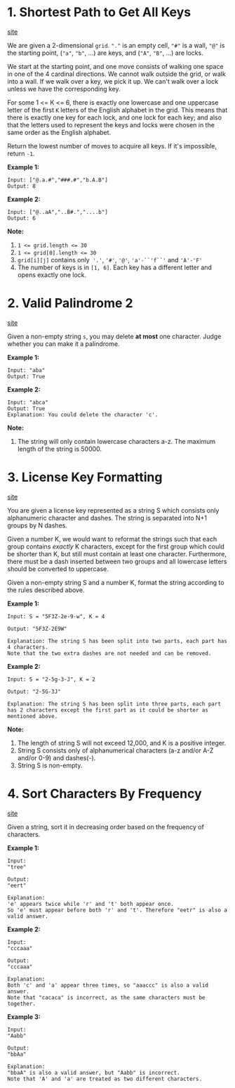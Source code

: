 #  1. Shortest Path to Get All Keys

[site](https://leetcode.com/problems/shortest-path-to-get-all-keys/)

We are given a 2-dimensional `grid`. `"."` is an empty cell, `"#"` is a wall, `"@"` is the starting point, (`"a"`, `"b"`, ...) are keys, and (`"A"`, `"B"`, ...) are locks.

We start at the starting point, and one move consists of walking one space in one of the 4 cardinal directions. We cannot walk outside the grid, or walk into a wall. If we walk over a key, we pick it up. We can't walk over a lock unless we have the corresponding key.

For some 1 <= K <= 6, there is exactly one lowercase and one uppercase letter of the first `K` letters of the English alphabet in the grid. This means that there is exactly one key for each lock, and one lock for each key; and also that the letters used to represent the keys and locks were chosen in the same order as the English alphabet.

Return the lowest number of moves to acquire all keys. If it's impossible, return `-1`.

 

**Example 1:**

```
Input: ["@.a.#","###.#","b.A.B"]
Output: 8
```

**Example 2:**

```
Input: ["@..aA","..B#.","....b"]
Output: 6
```

 

**Note:**

1. `1 <= grid.length <= 30`
2. `1 <= grid[0].length <= 30`
3. `grid[i][j]` contains only` '.'`, `'#'`, `'@'`, `'a'-``'f``'` and `'A'-'F'`
4. The number of keys is in `[1, 6]`. Each key has a different letter and opens exactly one lock.



# 2. Valid Palindrome 2

[site](https://leetcode.com/problems/valid-palindrome-ii/)

Given a non-empty string `s`, you may delete **at most** one character. Judge whether you can make it a palindrome.

**Example 1:**

```
Input: "aba"
Output: True
```



**Example 2:**

```
Input: "abca"
Output: True
Explanation: You could delete the character 'c'.
```



**Note:**

1. The string will only contain lowercase characters a-z. The maximum length of the string is 50000.





# 3. License Key Formatting

[site](https://leetcode.com/problems/license-key-formatting/)

You are given a license key represented as a string S which consists only alphanumeric character and dashes. The string is separated into N+1 groups by N dashes.

Given a number K, we would want to reformat the strings such that each group contains *exactly* K characters, except for the first group which could be shorter than K, but still must contain at least one character. Furthermore, there must be a dash inserted between two groups and all lowercase letters should be converted to uppercase.

Given a non-empty string S and a number K, format the string according to the rules described above.

**Example 1:**

```
Input: S = "5F3Z-2e-9-w", K = 4

Output: "5F3Z-2E9W"

Explanation: The string S has been split into two parts, each part has 4 characters.
Note that the two extra dashes are not needed and can be removed.
```



**Example 2:**

```
Input: S = "2-5g-3-J", K = 2

Output: "2-5G-3J"

Explanation: The string S has been split into three parts, each part has 2 characters except the first part as it could be shorter as mentioned above.
```



**Note:**

1. The length of string S will not exceed 12,000, and K is a positive integer.
2. String S consists only of alphanumerical characters (a-z and/or A-Z and/or 0-9) and dashes(-).
3. String S is non-empty.



# 4. Sort Characters By Frequency

[site](https://leetcode.com/problems/sort-characters-by-frequency/)

Given a string, sort it in decreasing order based on the frequency of characters.

**Example 1:**

```
Input:
"tree"

Output:
"eert"

Explanation:
'e' appears twice while 'r' and 't' both appear once.
So 'e' must appear before both 'r' and 't'. Therefore "eetr" is also a valid answer.
```



**Example 2:**

```
Input:
"cccaaa"

Output:
"cccaaa"

Explanation:
Both 'c' and 'a' appear three times, so "aaaccc" is also a valid answer.
Note that "cacaca" is incorrect, as the same characters must be together.
```



**Example 3:**

```
Input:
"Aabb"

Output:
"bbAa"

Explanation:
"bbaA" is also a valid answer, but "Aabb" is incorrect.
Note that 'A' and 'a' are treated as two different characters.
```





